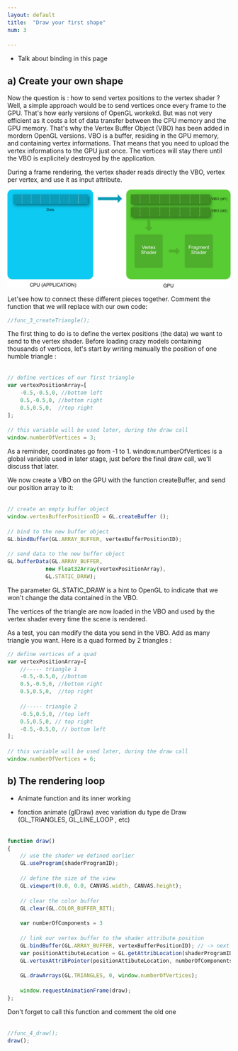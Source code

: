 ```yaml
---
layout: default
title:  "Draw your first shape"
num: 3

---
```



* Talk about binding in this page


## a) Create your own shape

Now the question is : how to send vertex positions to the vertex shader ? Well, a simple approach would be to send vertices once every frame to the GPU. That's how early versions of OpenGL workekd. But was not very efficient as it costs a lot of data transfer between the CPU memory and the GPU memory. That's why the Vertex Buffer Object (VBO) has been added in mordern OpenGL versions. VBO is a buffer, residing in the GPU memory, and containing vertex informations. That means that you need to upload the vertex informations to the GPU just once. The vertices will stay there until the VBO is explicitely destroyed by the application. 

During a frame rendering, the vertex shader reads directly the VBO, vertex per vertex, and use it as input attribute.

<img src="./assets/webGLVBODiagram.jpg" alt="VBO diagram">

Let'see how to connect these different pieces together. Comment the function that we will replace with our own code:

~~~ JavaScript
//func_3_createTriangle();
~~~

The first thing to do is to define the vertex positions (the data) we want to send to the vertex shader. Before loading crazy models containing thousands of vertices, let's start by writing manually the position of one humble triangle :

~~~ JavaScript

// define vertices of our first triangle
var vertexPositionArray=[
    -0.5,-0.5,0, //bottom left
    0.5,-0.5,0, //bottom right 
    0.5,0.5,0,  //top right
];

// this variable will be used later, during the draw call
window.numberOfVertices = 3;
~~~

As a reminder, coordinates go from -1 to 1. window.numberOfVertices is a global variable used in later stage, just before the final draw call, we'll discuss that later. 

We now create a VBO on the GPU with the function createBuffer, and send our position array to it:

~~~ JavaScript

// create an empty buffer object
window.vertexBufferPositionID = GL.createBuffer ();

// bind to the new buffer object 
GL.bindBuffer(GL.ARRAY_BUFFER, vertexBufferPositionID);

// send data to the new buffer object
GL.bufferData(GL.ARRAY_BUFFER,
            new Float32Array(vertexPositionArray),
            GL.STATIC_DRAW);
~~~	

The parameter GL.STATIC_DRAW is a hint to OpenGL to indicate that we won't change the data contained in the VBO. 

The vertices of the triangle are now loaded in the VBO and used by the vertex shader every time the scene is rendered. 

As a test, you can modify the data you send in the VBO. Add as many triangle you want. Here is a quad formed by 2 triangles :

~~~ JavaScript
// define vertices of a quad
var vertexPositionArray=[
    //----- triangle 1
    -0.5,-0.5,0, //bottom 
    0.5,-0.5,0, //bottom right 
    0.5,0.5,0,  //top right

	//----- triangle 2
    -0.5,0.5,0, //top left
    0.5,0.5,0, // top right
    -0.5,-0.5,0, // bottom left
];

// this variable will be used later, during the draw call
window.numberOfVertices = 6;
~~~


## b) The rendering loop
* Animate function and its inner working

* fonction animate (glDraw) avec variation du type de Draw (GL_TRIANGLES, GL_LINE_LOOP , etc)



~~~ Javascript

function draw() 
{
    // use the shader we defined earlier
    GL.useProgram(shaderProgramID);

    // define the size of the view
    GL.viewport(0.0, 0.0, CANVAS.width, CANVAS.height);

    // clear the color buffer
    GL.clear(GL.COLOR_BUFFER_BIT);

    var numberOfComponents = 3

    // link our vertex buffer to the shader attribute position
    GL.bindBuffer(GL.ARRAY_BUFFER, vertexBufferPositionID); // -> next draw will use that buffer
    var positionAttibuteLocation = GL.getAttribLocation(shaderProgramID, "position");
    GL.vertexAttribPointer(positionAttibuteLocation, numberOfComponents, GL.FLOAT, false,0,0) ;
    
    GL.drawArrays(GL.TRIANGLES, 0, window.numberOfVertices);

    window.requestAnimationFrame(draw);
};
~~~

Don't forget to call this function and comment the old one

~~~ JavaScript

//func_4_draw();
draw();

~~~
